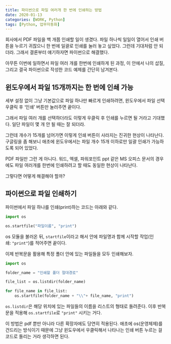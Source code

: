 ```yaml
---
title: 파이썬으로 파일 여러개 한 번에 인쇄하는 방법
date: 2020-01-13
categories: [WORK, Python]
tags: [Python, 업무자동화]
---
```


회사에서 PDF 파일을 백 개쯤 인쇄할 일이 생겼다. 파일 하나씩 일일이 열어서 인쇄 버튼을 누르기 귀찮으니 한 번에 일괄로 인쇄를 눌러 놓고 싶었다. 그런데 기대처럼 안 되더라. 그래서 결론부터 얘기하자면 파이썬으로 해결했다.

아무튼 이번에 일하면서 파일 여러 개를 한번에 인쇄하게 된 과정, 이 안에서 나의 삽질, 그리고 결국 파이썬으로 작성한 코드 예제를 간단히 남겨본다.

## 윈도우에서 파일 15개까지는 한 번에 인쇄 가능

세부 설정 없이 그냥 기본값으로 파일 하나만 빠르게 인쇄하려면, 윈도우에서 파일 선택 우클릭 후 ‘인쇄’ 버튼만 눌러주면 끝이다.

그래서 파일 여러 개를 선택하더라도 이렇게 우클릭 후 인쇄를 누르면 될 거라고 기대했다. 일단 파일이 몇 개 안 될 때는 잘 되더라. 

그런데 개수가 15개를 넘어가면 이렇게 인쇄 버튼이 사라지는 진귀한 현상이 나타난다. 구글링을 좀 해보니 애초에 윈도우에서는 파일 개수 15개 이하로만 일괄 인쇄가 가능하도록 되어 있었다.

PDF 파일만 그런 게 아니다. 워드, 엑셀, 파워포인트 ppt 같은 MS 오피스 문서의 경우에도 파일 여러개를 한번에 인쇄하려고 할 때도 동일한 현상이 나타난다.

그렇다면 어떻게 해결해야 할까?

## 파이썬으로 파일 인쇄하기

파이썬에서 파일 하나를 인쇄(print)하는 코드는 아래와 같다.

```python
import os

os.startfile("파일이름", "print")
```

os 모듈을 불러온 뒤, `startfile`이라고 해서 안에 파일명과 함께 시작할 작업(인쇄: `"print"`)를 적어주면 끝이다.

이제 반복문을 활용해 특정 폴더 안에 있는 파일들을 모두 인쇄해보자.

```python
import os

folder_name = "인쇄할 폴더 절대경로"

file_list = os.listdir(folder_name)

for file_name in file_list:
    os.startfile(folder_name + "\\"+ file_name, "print")
```

`os.listdir`은 해당 위치에 있는 파일들의 이름을 리스트의 형태로 돌려준다. 이후 반복문을 적용해 `os.startfile`로 `"print"` 시키는 거다.

이 방법은 pdf 뿐만 아니라 다른 확장자에도 당연히 적용된다. 애초에 os(운영체제)를 건드리는 방식이기 때문에 그냥 윈도우에서 우클릭해서 나타나는 인쇄 버튼 누르는 걸 코드로 돌리는 거라 생각하면 된다.